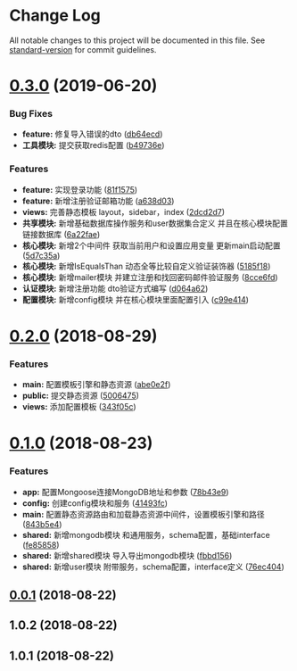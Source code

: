 # Change Log

All notable changes to this project will be documented in this file. See [standard-version](https://github.com/conventional-changelog/standard-version) for commit guidelines.

<a name="0.3.0"></a>
# [0.3.0](https://github.com/jiayisheji/nest-cnode/compare/v0.2.0...v0.3.0) (2019-06-20)


### Bug Fixes

* **feature:**  修复导入错误的dto ([db64ecd](https://github.com/jiayisheji/nest-cnode/commit/db64ecd))
* **工具模块:**  提交获取redis配置 ([b49736e](https://github.com/jiayisheji/nest-cnode/commit/b49736e))


### Features

* **feature:**  实现登录功能 ([81f1575](https://github.com/jiayisheji/nest-cnode/commit/81f1575))
* **feature:**  新增注册验证邮箱功能 ([a638d03](https://github.com/jiayisheji/nest-cnode/commit/a638d03))
* **views:**  完善静态模板 layout，sidebar，index ([2dcd2d7](https://github.com/jiayisheji/nest-cnode/commit/2dcd2d7))
* **共享模块:**  新增基础数据库操作服务和user数据集合定义 并且在核心模块配置链接数据库 ([6a22fae](https://github.com/jiayisheji/nest-cnode/commit/6a22fae))
* **核心模块:**  新增2个中间件 获取当前用户和设置应用变量 更新main启动配置 ([5d7c35a](https://github.com/jiayisheji/nest-cnode/commit/5d7c35a))
* **核心模块:**  新增IsEqualsThan 动态全等比较自定义验证装饰器 ([5185f18](https://github.com/jiayisheji/nest-cnode/commit/5185f18))
* **核心模块:**  新增mailer模块 并建立注册和找回密码邮件验证服务 ([8cce6fd](https://github.com/jiayisheji/nest-cnode/commit/8cce6fd))
* **认证模块:**  新增注册功能 dto验证方式编写 ([d064a62](https://github.com/jiayisheji/nest-cnode/commit/d064a62))
* **配置模块:**  新增config模块 并在核心模块里面配置引入 ([c99e414](https://github.com/jiayisheji/nest-cnode/commit/c99e414))



<a name="0.2.0"></a>
# [0.2.0](https://github.com/jiayisheji/nest-cnode/compare/v0.1.0...v0.2.0) (2018-08-29)


### Features

* **main:**  配置模板引擎和静态资源 ([abe0e2f](https://github.com/jiayisheji/nest-cnode/commit/abe0e2f))
* **public:**  提交静态资源 ([5006475](https://github.com/jiayisheji/nest-cnode/commit/5006475))
* **views:**  添加配置模板 ([343f05c](https://github.com/jiayisheji/nest-cnode/commit/343f05c))



<a name="0.1.0"></a>
# [0.1.0](https://github.com/jiayisheji/nest-cnode/compare/v0.0.1...v0.1.0) (2018-08-23)


### Features

* **app:**  配置Mongoose连接MongoDB地址和参数 ([78b43e9](https://github.com/jiayisheji/nest-cnode/commit/78b43e9))
* **config:**  创建config模块和服务 ([41493fc](https://github.com/jiayisheji/nest-cnode/commit/41493fc))
* **main:**  配置静态资源路由和加载静态资源中间件，设置模板引擎和路径 ([843b5e4](https://github.com/jiayisheji/nest-cnode/commit/843b5e4))
* **shared:**  新增mongodb模块 和通用服务，schema配置，基础interface ([fe85858](https://github.com/jiayisheji/nest-cnode/commit/fe85858))
* **shared:**  新增shared模块 导入导出mongodb模块 ([fbbd156](https://github.com/jiayisheji/nest-cnode/commit/fbbd156))
* **shared:**  新增user模块 附带服务，schema配置，interface定义 ([76ec404](https://github.com/jiayisheji/nest-cnode/commit/76ec404))



<a name="0.0.1"></a>
## [0.0.1](https://github.com/jiayisheji/nest-cnode/compare/v1.0.2...v0.0.1) (2018-08-22)



<a name="1.0.2"></a>
## 1.0.2 (2018-08-22)



<a name="1.0.1"></a>
## 1.0.1 (2018-08-22)
